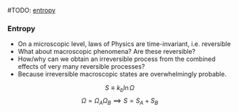 #TODO: [entropy](https://en.wikipedia.org/wiki/Entropy "Entropy")
### Entropy
 - On a microscopic level, laws of Physics are time-invariant, i.e. reversible
 - What about macroscopic phenomena? Are these reversible?
 - How/why can we obtain an irreversible process from the combined effects of very many reversible processes?
 - Because irreversible macroscopic states are overwhelmingly probable.

$$S \equiv k_b \ln \Omega$$
$$\Omega = \Omega_A \Omega_B \implies S = S_A + S_B$$




